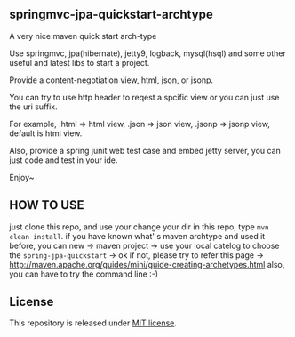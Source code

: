 ## springmvc-jpa-quickstart-archtype
A very nice maven quick start arch-type

Use springmvc, jpa(hibernate), jetty9, logback, mysql(hsql) and some other useful and latest libs to start a project.

Provide a content-negotiation view, html, json, or jsonp.

You can try to use http header to reqest a spcific view or you can just use the uri suffix.

For example, .html => html view, .json => json view, .jsonp => jsonp view, default is html view.

Also, provide a spring junit web test case and embed jetty server, you can just code and test in your ide.

Enjoy~

## HOW TO USE
just clone this repo, and use your change your dir in this repo, type `mvn clean install`.
if you have known what' s maven archtype and used it before, you can new -> maven project -> use your local catelog to choose the `spring-jpa-quickstart` -> ok
if not, please try to refer this page -> http://maven.apache.org/guides/mini/guide-creating-archetypes.html
also, you can have to try the command line :-)


## License
This repository is released under [MIT license][].

[MIT License]: http://opensource.org/licenses/mit-license.php

